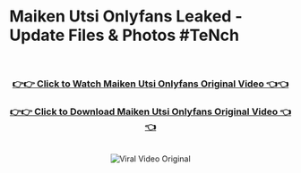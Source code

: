 # Maiken Utsi Onlyfans Leaked - Update Files & Photos #TeNch


<br>
<div align="center">
<h3><a href="https://links2leaks.com/maikenutsi" rel="nofollow">👉👉 Click to Watch Maiken Utsi Onlyfans Original Video 👈👈</a></h3>
<h3><a href="https://links2leaks.com/maikenutsi" rel="nofollow">👉👉 Click to Download Maiken Utsi Onlyfans Original Video 👈👈</a></h3>
<br>
<a href="https://links2leaks.com/maikenutsi" rel="nofollow"><img src="https://i.ibb.co/Gkj2r4b/banner.png" alt="Viral Video Original" style="max-width: 100%; display: inline-block;" data-target="animated-image.originalImage"></a>
</div>